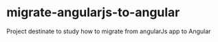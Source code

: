 # migrate-angularjs-to-angular
Project destinate to study how to migrate from angularJs app to Angular
